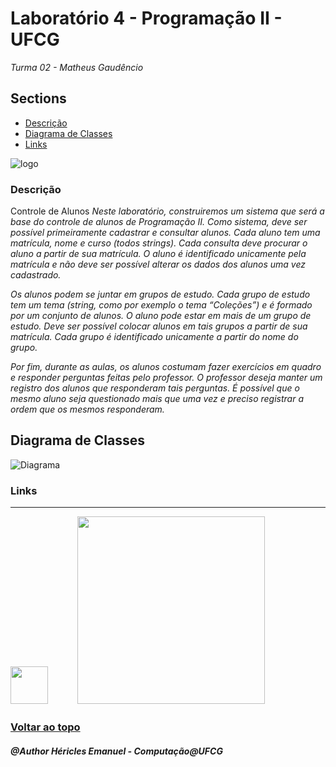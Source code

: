 # Laboratório 4 - Programação II - UFCG
*Turma 02 - Matheus Gaudêncio*

<a name="Top"></a>Sections
-----------------------------------
- [Descrição](#Descricao)  
- [Diagrama de Classes](#Diagrama)
- [Links](#Links)

![logo](http://www.dsc.ufcg.edu.br/~sacc/img/logo-topo2.png)
### <a name="Descricao"></a>Descrição
Controle de Alunos
*Neste laboratório, construiremos um sistema que será a base do controle de alunos de Programação II. Como sistema, deve ser possível primeiramente cadastrar e consultar alunos. Cada aluno tem uma matrícula, nome e curso (todos strings). Cada consulta deve procurar o aluno a partir de sua matrícula. O aluno é identificado unicamente pela matrícula e não deve ser possível alterar os dados dos alunos uma vez cadastrado.*

*Os alunos podem se juntar em grupos de estudo. Cada grupo de estudo tem um tema (string, como por exemplo o tema “Coleções”) e é formado por um conjunto de alunos. O aluno pode estar em mais de um grupo de estudo. Deve ser possível colocar alunos em tais grupos a partir de sua matrícula. Cada grupo é identificado unicamente a partir do nome do grupo.*

*Por fim, durante as aulas, os alunos costumam fazer exercícios em quadro e responder perguntas feitas pelo professor. O professor deseja manter um registro dos alunos que responderam tais perguntas. É possível que o mesmo aluno seja questionado mais que uma vez e preciso registrar a ordem que os mesmos responderam.*

## <a name="Diagrama"></a>Diagrama de Classes

![Diagrama](https://i.imgur.com/Lc0DDTb.png)

### <a name="Links"><a/>Links
  ----------------------------------------------------------------------------------------------------------
[<img src="https://image.flaticon.com/icons/svg/25/25231.svg" width="60">](http://github.com/hericlesme)
ㅤ ㅤㅤ[<img src="http://www.dsc.ufcg.edu.br/~sacc/img/logo-topo2.png" width="300">](http://www.computacao.ufcg.edu.br/)



### [Voltar ao topo](#Top) 

#### _@Author Héricles Emanuel - Computação@UFCG_

